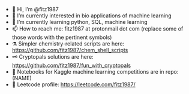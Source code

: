 - 👋 Hi, I’m @fitz1987   
- 👀 I’m currently interested in bio applications of machine learning    
- 🌱 I’m currently learning python, SQL, machine learning     
- 📫 How to reach me: fitz1987 at protonmail dot com (replace some of those words with the pertinent symbols)     
- ⚗️ Simpler chemistry-related scripts are here: https://github.com/fitz1987/chem_shell_scripts   
- 🗝 Cryptopals solutions are here: https://github.com/fitz1987/fun_with_cryptopals       
- 📗 Notebooks for Kaggle machine learning competitions are in repo: (NAME)     
- 🧮 Leetcode profile: https://leetcode.com/fitz1987/ 

<!---
fitz1987/fitz1987 is a ✨ special ✨ repository because its `README.md` (this file) appears on your GitHub profile.
You can click the Preview link to take a look at your changes.
--->
